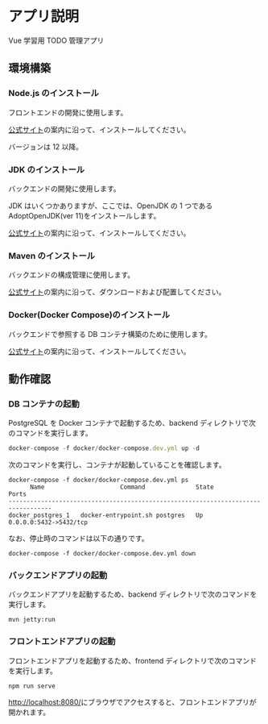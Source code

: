 # アプリ説明

Vue 学習用 TODO 管理アプリ


## 環境構築

### Node.js のインストール

フロントエンドの開発に使用します。

[公式サイト](https://nodejs.org/ja/)の案内に沿って、インストールしてください。

バージョンは 12 以降。

### JDK のインストール

バックエンドの開発に使用します。

JDK はいくつかありますが、ここでは、OpenJDK の 1 つである AdoptOpenJDK(ver 11)をインストールします。

[公式サイト](https://adoptopenjdk.net/)の案内に沿って、インストールしてください。

### Maven のインストール

バックエンドの構成管理に使用します。

[公式サイト](https://maven.apache.org/download.cgi)の案内に沿って、ダウンロードおよび配置してください。

### Docker(Docker Compose)のインストール

バックエンドで参照する DB コンテナ構築のために使用します。

[公式サイト](https://docs.docker.com/docker-for-windows/install/)の案内に沿って、インストールしてください。


## 動作確認

### DB コンテナの起動

PostgreSQL を Docker コンテナで起動するため、backend ディレクトリで次のコマンドを実行します。

```JavaScript
docker-compose -f docker/docker-compose.dev.yml up -d
```

次のコマンドを実行し、コンテナが起動していることを確認します。

```
docker-compose -f docker/docker-compose.dev.yml ps
      Name                     Command              State           Ports
----------------------------------------------------------------------------------
docker_postgres_1   docker-entrypoint.sh postgres   Up      0.0.0.0:5432->5432/tcp
```

なお、停止時のコマンドは以下の通りです。

```
docker-compose -f docker/docker-compose.dev.yml down
```

### バックエンドアプリの起動

バックエンドアプリを起動するため、backend ディレクトリで次のコマンドを実行します。

```
mvn jetty:run
```

### フロントエンドアプリの起動

フロントエンドアプリを起動するため、frontend ディレクトリで次のコマンドを実行します。

```
npm run serve
```

[http://localhost:8080/](http://localhost:8080/)にブラウザでアクセスすると、フロントエンドアプリが開かれます。
